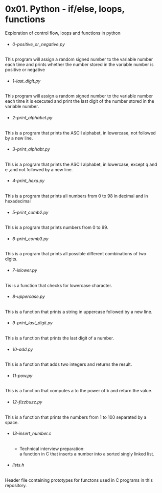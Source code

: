 # 0x01. Python - if/else, loops, functions

Exploration of control flow, loops and functions in python

 - ###### 0-positive_or_negative.py <br>
This program will assign a random signed number to the variable number each time
 and prints whether the number stored in the variable number is positive or negative
- ###### 1-last_digit.py <br>
This program will assign a random signed number to the variable number each time it is executed and print the last digit of the number stored in the variable number.
- ###### 2-print_alphabet.py <br>
This is a program that prints the ASCII alphabet, in lowercase, not followed by a new line.
- ###### 3-print_alphabt.py <br>
This is a program that prints the ASCII alphabet, in lowercase, except q and e ,and not followed by a new line.
- ###### 4-print_hexa.py <br>
This is a program that prints all numbers from 0 to 98 in decimal and in hexadecimal
- ###### 5-print_comb2.py <br>
This is a program that prints numbers from 0 to 99.
- ###### 6-print_comb3.py <br>
This is a program that prints all possible different combinations of two digits.
- ###### 7-islower.py <br>
Tis is a function that checks for lowercase character.
- ###### 8-uppercase.py <br>
This is a function that prints a string in uppercase followed by a new line.
- ###### 9-print_last_digit.py <br>
This is a function that prints the last digit of a number.
- ###### 10-add.py <br>
This is a function that adds two integers and returns the result.
- ###### 11-pow.py <br>
This is a function that computes a to the power of b and return the value.
- ###### 12-fizzbuzz.py <br>
This is a function that prints the numbers from 1 to 100 separated by a space.
- ###### 13-insert_number.c
	- Technical interview preparation: <br>
	a function in C that inserts a number into a sorted singly linked list.
- ###### lists.h
Header file containing prototypes for functons used in C programs in this repository.

